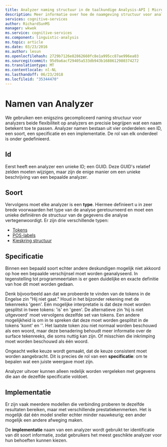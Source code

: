 ```yaml
---
title: Analyzer naming structuur in de taalkundige Analysis-API | Microsoft Docs
description: Meer informatie over hoe de naamgeving structuur voor analyzers in de taalkundige Analysis-API maakt gebruikt om zowel flexibel en precisie.
services: cognitive-services
author: RichardSunMS
manager: wkwok
ms.service: cognitive-services
ms.component: linguistic-analysis
ms.topic: article
ms.date: 03/23/2016
ms.author: lesun
ms.openlocfilehash: 2729b7126e82862660fc8e1a995cc87ae996ea03
ms.sourcegitcommit: 95d9a6acf29405a533db943b1688612980374272
ms.translationtype: MT
ms.contentlocale: nl-NL
ms.lasthandoff: 06/23/2018
ms.locfileid: "35344470"
---
```

# <a name="analyzer-names"></a>Namen van Analyzer

We gebruiken een enigszins gecompliceerd naming structuur voor analyzers beide flexibiliteit op analyzers en precisie begrijpen wat een naam betekent toe te passen.
Analyzer namen bestaan uit vier onderdelen: een ID, een soort, een specificatie en een implementatie.
De rol van elk onderdeel is onder gedefinieerd.

## <a name="id"></a>Id
Eerst heeft een analyzer een unieke ID; een GUID.
Deze GUID's relatief zelden moeten wijzigen, maar zijn de enige manier om een unieke beschrijving van een bepaalde analyzer.

## <a name="kind"></a>Soort
Vervolgens moet elke analyzer is een **type**.
Hiermee definieert u in zeer brede voorwaarden het type van de analyse geretourneerd en moet een unieke definiëren de structuur van de gegevens die analyse vertegenwoordigt.
Er zijn drie verschillende typen:
 - [Tokens](Sentences-and-Tokens.md)
 - [POS-labels](Pos-Tagging.md)
 - [Kieskring structuur](constituency-parsing.md)

## <a name="specification"></a>Specificatie
Binnen een bepaald soort echter andere deskundigen mogelijk niet akkoord op hoe een bepaalde verschijnsel moet worden geanalyseerd.
In tegenstelling tot programmeertalen is er geen duidelijke en exacte definitie van hoe dit moet worden gedaan.

Denk bijvoorbeeld aan dat we probeerde te vinden van de tokens in de Engelse zin "Hij niet gaat."
Houd in het bijzonder rekening met de tekenreeks 'geen'.
Eén mogelijke interpretatie is dat deze moet worden gesplitst in twee tokens: 'is' en 'geen'.
De alternatieve zin 'hij is niet uitgevoerd' moet vervolgens dezelfde set van tokens.
Een andere mogelijkheid is om in te spreken dat deze moet worden gesplitst in de tokens 'komt' en ''.
Het laatste token zou niet normaal worden beschouwd als een woord, maar deze benadering behoudt meer informatie over de surface tekenreeks, die soms nuttig kan zijn.
Of misschien die inkrimping moet worden beschouwd als één woord.

Ongeacht welke keuze wordt gemaakt, dat de keuze consistent moet worden aangebracht.
Dit is precies de rol van een **specificatie**: om te bepalen wat een juiste weergave moet zijn.

Analyzer uitvoer kunnen alleen redelijk worden vergeleken met gegevens die aan de dezelfde specificatie voldoet.

## <a name="implementation"></a>Implementatie

Er zijn vaak meerdere modellen die verbinding proberen te dezelfde resultaten bereiken, maar met verschillende prestatiekenmerken.
Het is mogelijk dat één model sneller echter minder nauwkeurig; een ander mogelijk een andere afweging maken.

De **implementatie** naam van een analyzer wordt gebruikt ter identificatie van dit soort informatie, zodat gebruikers het meest geschikte analyzer voor hun behoeften kunnen kiezen.
